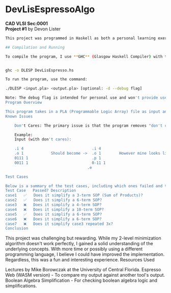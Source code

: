# DevLisEspressoAlgo
**CAD VLSI Sec:0001**  
**Project #1** by Devon Lister
```bash
This project was programmed in Haskell as both a personal learning exercise and a challenge to tackle an uncomfortable task while learning something new (similar to fixing a car while driving).

## Compilation and Running

To compile the program, I use **GHC** (Glasgow Haskell Compiler) with the following command:


ghc -o DLESP DevLisEspresso.hs

To run the program, use the command:

./DLESP <input.pla> <output.pla> [optional: -d --debug flag]

Note: The debug flag is intended for personal use and won't provide useful information for debugging outside my context.
Program Overview

This program takes in a PLA (Programmable Logic Array) file as input and outputs a simplified PLA file.
Known Issues

    Don't Cares: The primary issue is that the program removes "don't care" terms entirely, instead of marking them as such. I was unable to implement the functionality in time. As a result, the output may be incorrect when handling "don't care" conditions, particularly in larger term sets.

    Example:
    Input (with don't cares):

    .i 4                              .i 4                                    .i 3
    .o 1            Should become ->  .o 1        However mine looks like  -> .o 1
    0111 1                            .p 1                                    .p 1
    0011 1                            0-11 1                                  011 1
                                    .e                                      .e

Test Cases

Below is a summary of the test cases, including which ones failed and their respective issues.
Test Case	Passed?	Description
case1	✅	Does it simplify a 3-term SOP (Sum of Products)?
case2	✅	Does it simplify a 6-term SOP?
case3	❌	Does it simplify a 4-term SOP?
case4	❌	Does it simplify a 10-term SOP?
case5	✅	Does it simplify a 6-term SOP?
case6	❌	Does it simplify a 6-term SOP?
case7	❌	Does it simplify case3 repeated 3x?
Conclusion


```

This project was challenging but rewarding. While my 2-level minimization algorithm doesn't work perfectly, I gained a solid understanding of the underlying concepts. With more time or possibly using a different programming language, I believe I could have improved the implementation. Regardless, this was a fun and interesting experience.
Resources Used

Lectures by Mike Borowczak at the University of Central Florida.
Espresso Web (WASM version) - To compare my output against another tool's output.
Boolean Algebra Simplification - For checking boolean algebra logic and simplifications.

